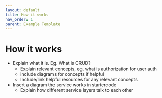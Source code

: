 ```yaml
---
layout: default
title: How it works
nav_order: 1
parent: Example Template
---
```


# How it works

- Explain what it is. Eg. What is CRUD? 
    - Explain relevant concepts, eg. what is authorization for user auth
    - include diagrams for concepts if helpful
    - Include/link helpful resources for any relevant concepts
- Insert a diagram the service works in startercode
    - Explain how different service layers talk to each other
